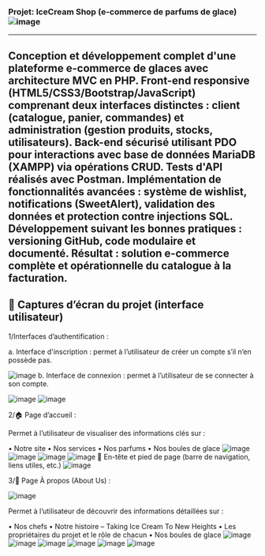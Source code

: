 ###  Projet: IceCream Shop (e-commerce de parfums de glace) ![image](https://github.com/user-attachments/assets/6aca1d34-074a-4503-b92a-874ba9595c5c)

---
Conception et développement complet d'une plateforme e-commerce de glaces avec architecture MVC en PHP. Front-end responsive (HTML5/CSS3/Bootstrap/JavaScript) comprenant deux interfaces distinctes : client (catalogue, panier, commandes) et administration (gestion produits, stocks, utilisateurs). Back-end sécurisé utilisant PDO pour interactions avec base de données MariaDB (XAMPP) via opérations CRUD. Tests d'API réalisés avec Postman. Implémentation de fonctionnalités avancées : système de wishlist, notifications (SweetAlert), validation des données et protection contre injections SQL. Développement suivant les bonnes pratiques : versioning GitHub, code modulaire et documenté. Résultat : solution e-commerce complète et opérationnelle du catalogue à la facturation.
---
## 📸 Captures d’écran du projet (interface utilisateur)

1/Interfaces d’authentification :

a. Interface d'inscription : permet à l’utilisateur de créer un compte s’il n’en possède pas.

![image](https://github.com/user-attachments/assets/183006fb-5531-409a-aba6-ff866c96a50f)
b. Interface de connexion : permet à l’utilisateur de se connecter à son compte.

![image](https://github.com/user-attachments/assets/7ac4713b-97b1-46a8-82bd-a870cffabda3)
![image](https://github.com/user-attachments/assets/13f07c0b-6c25-48b8-b5a4-1c9957c53a0d)

2/🏠 Page d’accueil :

Permet à l’utilisateur de visualiser des informations clés sur :

• Notre site
• Nos services
• Nos parfums
• Nos boules de glace
![image](https://github.com/user-attachments/assets/f8c69abe-1832-4266-8c6b-a92c301595e3)
![image](https://github.com/user-attachments/assets/f345db71-7d21-4080-b07b-6f3653d6d74c)
![image](https://github.com/user-attachments/assets/9d278825-907a-49d0-b38f-c0fbed7111d7)
![image](https://github.com/user-attachments/assets/c594a84e-4002-4b08-8386-eeec4a091afe)
🧭 En-tête et pied de page (barre de navigation, liens utiles, etc.)
![image](https://github.com/user-attachments/assets/5cc6def8-6edc-47e0-a34a-c6bd4079352e)

3/📖 Page À propos (About Us) :

![image](https://github.com/user-attachments/assets/e3ccb7e1-cba8-499a-ac62-71cb187fc4d6)

Permet à l’utilisateur de découvrir des informations détaillées sur :

• Nos chefs
• Notre histoire – Taking Ice Cream To New Heights
• Les propriétaires du projet et le rôle de chacun
• Nos boules de glace
![image](https://github.com/user-attachments/assets/40c86092-c351-41f2-bfe4-27dae598bec8)
![image](https://github.com/user-attachments/assets/b1fe6425-b788-4070-baf9-2f5b5269dfd6)
![image](https://github.com/user-attachments/assets/13a08039-07c0-4271-b0e6-36b749b0f70e)
![image](https://github.com/user-attachments/assets/126a6790-ad28-4455-9dfc-4cb7ed6ca8f7)
![image](https://github.com/user-attachments/assets/1ef99091-a63d-477c-b130-3d83ef5c5674)
![image](https://github.com/user-attachments/assets/67debf65-bfb3-4bb0-9eb2-e394e868cdea)









